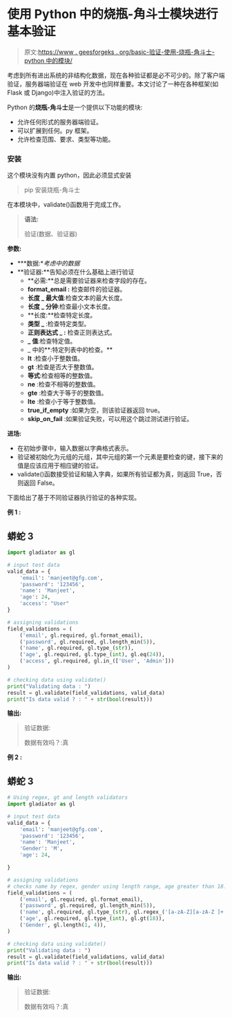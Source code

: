 # 使用 Python 中的烧瓶-角斗士模块进行基本验证

> 原文:[https://www . geesforgeks . org/basic-验证-使用-烧瓶-角斗士-python 中的模块/](https://www.geeksforgeeks.org/basic-validation-using-flask-gladiator-module-in-python/)

考虑到所有进出系统的非结构化数据，现在各种验证都是必不可少的。除了客户端验证，服务器端验证在 web 开发中也同样重要。本文讨论了一种在各种框架(如 Flask 或 Django)中注入验证的方法。

Python 的**烧瓶-角斗士**是一个提供以下功能的模块:

*   允许任何形式的服务器端验证。
*   可以扩展到任何。py 框架。
*   允许检查范围、要求、类型等功能。

### 安装

这个模块没有内置 python，因此必须显式安装

> pip 安装烧瓶-角斗士

在本模块中，validate()函数用于完成工作。

> **语法:**
> 
> 验证(数据、验证器)

**参数:**

*   ***数据:**考虑中的数据*
*   **验证器:**告知必须在什么基础上进行验证
    *   **必需:**总是需要验证器来检查字段的存在。
    *   **format_email :** 检查邮件的验证器。
    *   **长度 _ 最大值**:检查文本的最大长度。
    *   **长度 _ 分钟**:检查最小文本长度。
    *   **长度:**检查特定长度。
    *   **类型 _** :检查特定类型。
    *   **正则表达式 _ :** 检查正则表达式。
    *   **_ 值**:检查特定值。
    *   _ 中的**:特定列表中的检查。**
    *   **lt** :检查小于整数值。
    *   **gt** :检查是否大于整数值。
    *   **等式**:检查相等的整数值。
    *   **ne** :检查不相等的整数值。
    *   **gte** :检查大于等于的整数值。
    *   **lte** :检查小于等于整数值。
    *   **true_if_empty** :如果为空，则该验证器返回 true。
    *   **skip_on_fail** :如果验证失败，可以用这个跳过测试进行验证。

**进场:**

*   在初始步骤中，输入数据以字典格式表示。
*   验证被初始化为元组的元组，其中元组的第一个元素是要检查的键，接下来的值是应该应用于相应键的验证。
*   validate()函数接受验证和输入字典，如果所有验证都为真，则返回 True，否则返回 False。

下面给出了基于不同验证器执行验证的各种实现。

**例 1 :**

## 蟒蛇 3

```py
import gladiator as gl

# input test data
valid_data = {
    'email': 'manjeet@gfg.com',
    'password': '123456',
    'name': 'Manjeet',
    'age': 24,
    'access': "User"
}

# assigning validations
field_validations = (
    ('email', gl.required, gl.format_email),
    ('password', gl.required, gl.length_min(5)),
    ('name', gl.required, gl.type_(str)),
    ('age', gl.required, gl.type_(int), gl.eq(24)),
    ('access', gl.required, gl.in_(['User', 'Admin']))
)

# checking data using validate()
print("Validating data : ")
result = gl.validate(field_validations, valid_data)
print("Is data valid ? : " + str(bool(result)))
```

**输出:**

> 验证数据:
> 
> 数据有效吗？:真

**例 2 :**

## 蟒蛇 3

```py
# Using regex, gt and length validators
import gladiator as gl

# input test data
valid_data = {
    'email': 'manjeet@gfg.com',
    'password': '123456',
    'name': 'Manjeet',
    'Gender': 'M',
    'age': 24,

}

# assigning validations
# checks name by regex, gender using length range, age greater than 18.
field_validations = (
    ('email', gl.required, gl.format_email),
    ('password', gl.required, gl.length_min(5)),
    ('name', gl.required, gl.type_(str), gl.regex_('[a-zA-Z][a-zA-Z ]+')),
    ('age', gl.required, gl.type_(int), gl.gt(18)),
    ('Gender', gl.length(1, 4)),
)

# checking data using validate()
print("Validating data : ")
result = gl.validate(field_validations, valid_data)
print("Is data valid ? : " + str(bool(result)))
```

**输出:**

> 验证数据:
> 
> 数据有效吗？:真